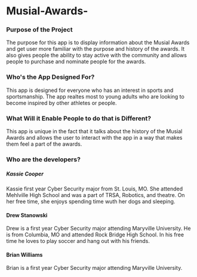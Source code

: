 # Musial-Awards-

### Purpose of the Project 

The purpose for this app is to display information about the Musial Awards and get user more familiar with the purpose and history of the awards. It also gives people the ability to stay active with the community and allows people to purchase and nominate people for the awards.

### Who's the App Designed For?

This app is designed for everyone who has an interest in sports and sportsmanship. The app realtes most to young adults who are looking to become inspired by other athletes or people. 

### What Will it Enable People to do that is Different?

This app is unique in the fact that it talks about the history of the Musial Awards and allows the user to interact with the app in a way that makes them feel a part of the awards. 

### Who are the developers?

##### Kassie Cooper

Kassie first year Cyber Security major from St. Louis, MO. She attended Mehlville High School and was a part of TRSA, Robotics, and theatre. On her free time, she enjoys spending time wuth her dogs and sleeping.

#### Drew Stanowski

Drew is a first year Cyber Security major attending Maryville University. He is from Columbia, MO and attended Rock Bridge High School. In his free time he loves to play soccer and hang out with his friends.

#### Brian Williams 

Brian is a first year Cyber Security major attending Maryville University.  
